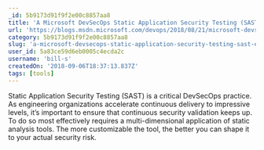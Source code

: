 ```yaml
---
_id: 5b9173d91f9f2e00c8857aa8
title: 'A Microsoft DevSecOps Static Application Security Testing (SAST) Exercise'
url: 'https://blogs.msdn.microsoft.com/devops/2018/08/21/microsoft-devsecops-static-application-security-testing-sast-exercise/'
category: 5b9173d91f9f2e00c8857aa8
slug: 'a-microsoft-devsecops-static-application-security-testing-sast-exercise'
user_id: 5a83ce59d6eb0005c4ecda2c
username: 'bill-s'
createdOn: '2018-09-06T18:37:13.837Z'
tags: [tools]
---
```


Static Application Security Testing (SAST) is a critical DevSecOps practice. As engineering organizations accelerate continuous delivery to impressive levels, it’s important to ensure that continuous security validation keeps up. To do so most effectively requires a multi-dimensional application of static analysis tools. The more customizable the tool, the better you can shape it to your actual security risk.


